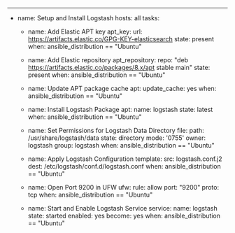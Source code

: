 ---
- name: Setup and Install Logstash
  hosts: all
  tasks:
    - name: Add Elastic APT key
      apt_key:
        url: https://artifacts.elastic.co/GPG-KEY-elasticsearch
        state: present
      when: ansible_distribution == "Ubuntu"

    - name: Add Elastic repository
      apt_repository:
        repo: "deb https://artifacts.elastic.co/packages/8.x/apt stable main"
        state: present
      when: ansible_distribution == "Ubuntu"
    
    - name: Update APT package cache
      apt:
        update_cache: yes
      when: ansible_distribution == "Ubuntu"

    - name: Install Logstash Package
      apt:
        name: logstash
        state: latest
      when: ansible_distribution == "Ubuntu"

    - name: Set Permissions for Logstash Data Directory
      file:
        path: /usr/share/logstash/data
        state: directory
        mode: '0755'
        owner: logstash
        group: logstash
      when: ansible_distribution == "Ubuntu"

    - name: Apply Logstash Configuration
      template:
        src: logstash.conf.j2
        dest: /etc/logstash/conf.d/logstash.conf
      when: ansible_distribution == "Ubuntu"

    - name: Open Port 9200 in UFW
      ufw:
        rule: allow
        port: "9200"
        proto: tcp
      when: ansible_distribution == "Ubuntu"

    - name: Start and Enable Logstash Service
      service:
        name: logstash
        state: started
        enabled: yes
      become: yes
      when: ansible_distribution == "Ubuntu"
